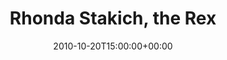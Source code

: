 ---
templateKey: event
guid: 0895a2a6-6eab-11ea-99c5-002590d1d1b0
date: 2010-10-20T15:00:00+00:00
eventTime: '6:30-8:30pm'
title: Rhonda Stakich, the Rex
artist: Rhonda Stakich
city: Toronto
venue: the Rex
group: Tim Shia
guests: Gord Mowat
---